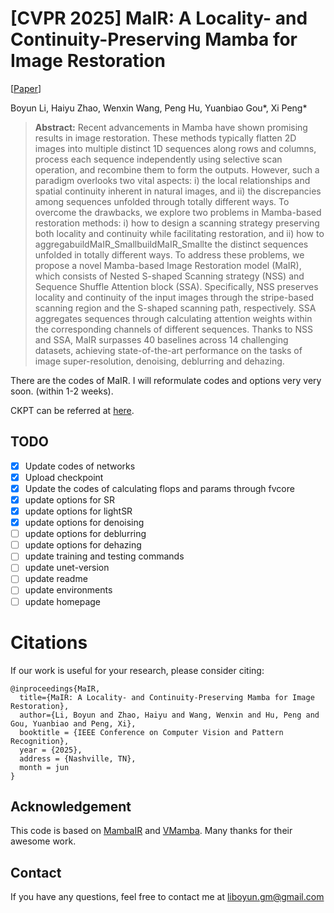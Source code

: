 # [CVPR 2025] MaIR: A Locality- and Continuity-Preserving Mamba for Image Restoration

[[Paper](https://arxiv.org/abs/2412.20066)]

Boyun Li, Haiyu Zhao, Wenxin Wang, Peng Hu, Yuanbiao Gou*, Xi Peng*

> **Abstract:**  Recent advancements in Mamba have shown promising results in image restoration. These methods typically flatten 2D images into multiple distinct 1D sequences along rows and columns, process each sequence independently using selective scan operation, and recombine them to form the outputs. However, such a paradigm overlooks two vital aspects: i) the local relationships and spatial continuity inherent in natural images, and ii) the discrepancies among sequences unfolded through totally different ways. To overcome the drawbacks, we explore two problems in Mamba-based restoration methods: i) how to design a scanning strategy preserving both locality and continuity while facilitating restoration, and ii) how to aggregabuildMaIR_SmallbuildMaIR_Smallte the distinct sequences unfolded in totally different ways. To address these problems, we propose a novel Mamba-based Image Restoration model (MaIR), which consists of Nested S-shaped Scanning strategy (NSS) and Sequence Shuffle Attention block (SSA). Specifically, NSS preserves locality and continuity of the input images through the stripe-based scanning region and the S-shaped scanning path, respectively. SSA aggregates sequences through calculating attention weights within the corresponding channels of different sequences. Thanks to NSS and SSA, MaIR surpasses 40 baselines across 14 challenging datasets, achieving state-of-the-art performance on the tasks of image super-resolution, denoising, deblurring and dehazing.

There are the codes of MaIR. I will reformulate codes and options very very soon. (within 1-2 weeks).

CKPT can be referred at [here](https://drive.google.com/drive/folders/1YYmIVTyynLg-Kfu-mviq24WdVkJu-S3M?usp=sharing).

## TODO

* [X] Update codes of networks
* [X] Upload checkpoint
* [X] Update the codes of calculating flops and params through fvcore
* [X] update options for SR
* [X] update options for lightSR
* [X] update options for denoising
* [ ] update options for deblurring
* [ ] update options for dehazing
* [ ] update training and testing commands
* [ ] update unet-version
* [ ] update readme
* [ ] update environments
* [ ] update homepage

# Citations

If our work is useful for your research, please consider citing:

```
@inproceedings{MaIR,
  title={MaIR: A Locality- and Continuity-Preserving Mamba for Image Restoration},
  author={Li, Boyun and Zhao, Haiyu and Wang, Wenxin and Hu, Peng and Gou, Yuanbiao and Peng, Xi},
  booktitle = {IEEE Conference on Computer Vision and Pattern Recognition},
  year = {2025},
  address = {Nashville, TN},
  month = jun
}
```

## Acknowledgement

This code is based on [MambaIR](https://github.com/csguoh/MambaIR/) and [VMamba](https://github.com/MzeroMiko/VMamba). Many thanks for their awesome work.

## Contact

If you have any questions, feel free to contact me at liboyun.gm@gmail.com
